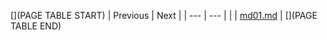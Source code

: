 [](PAGE TABLE START)
| Previous | Next |
| --- | --- |
|  | [md01.md](md01.md) |
[](PAGE TABLE END)
